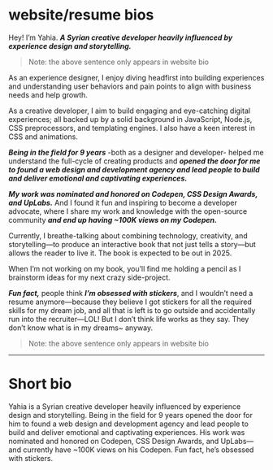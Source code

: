 # website/resume bios

Hey! I’m Yahia. ***A Syrian creative developer heavily influenced by experience design and storytelling.***
> Note: the above sentence only appears in website bio

As an experience designer, I enjoy diving headfirst into building experiences and understanding user behaviors and pain points to align with business needs and help growth.

As a creative developer, I aim to build engaging and eye-catching digital experiences; all backed up by a solid background in JavaScript, Node.js, CSS preprocessors, and templating engines. I also have a keen interest in CSS and animations.

***Being in the field for 9 years*** -both as a designer and developer- helped me understand the full-cycle of creating products and ***opened the door for me to found a web design and development agency and lead people to build and deliver emotional and captivating experiences.***

***My work was nominated and honored on Codepen, CSS Design Awards, and UpLabs.*** And I found it fun and inspiring to become a developer advocate, where I share my work and knowledge with the open-source community ***and end up having ~100K views on my Codepen.***

Currently, I breathe-talking about combining technology, creativity, and storytelling—to produce an interactive book that not just tells a story—but allows the reader to live it. The book is expected to be out in 2025.

When I’m not working on my book, you’ll find me holding a pencil as I brainstorm ideas for my next crazy side-project.

***Fun fact,*** people think ***I’m obsessed with stickers***, and I wouldn’t need a resume anymore—because they believe I got stickers for all the required skills for my dream job, and all that is left is to go outside and accidentally run into the recruiter—LOL! But I don’t think life works as they say. They don’t know what is in my dreams~ anyway.
> Note: the above sentence only appears in website bio

----

# Short bio
Yahia is a Syrian creative developer heavily influenced by experience design and storytelling. Being in the field for 9 years opened the door for him to found a web design and development agency and lead people to build and deliver emotional and captivating experiences. His work was nominated and honored on Codepen, CSS Design Awards, and UpLabs—and currently have ~100K views on his Codepen. Fun fact, he’s obsessed with stickers.
